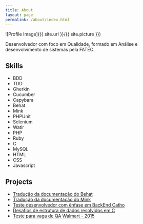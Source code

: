 ```yaml
---
title: About
layout: page
permalink: /about/index.html
---
```

![Profile Image]({{ site.url }}/{{ site.picture }})

<p>Desenvolvedor com foco em Qualidade, formado em Análise e desenvolvimento de sistemas pela FATEC.</p>

<h2>Skills</h2>

<ul class="skill-list">
	<li>BDD</li>
    <li>TDD</li>
    <li>Gherkin</li>
    <li>Cucumber</li>
    <li>Capybara</li>
    <li>Behat</li>
    <li>Mink</li>
    <li>PHPUnit</li>
    <li>Selenium</li>
    <li>Watir</li>
    <li>PHP</li>
    <li>Ruby</li>
    <li>C</li>
    <li>MySQL</li>
    <li>HTML</li>
    <li>CSS</li>
    <li>Javascript</li>
</ul>

<h2>Projects</h2>

<ul>
	<li><a href="https://github.com/dgosantos89/behat-documentation">Tradução da documentação do Behat</a></li>
	<li><a href="https://github.com/dgosantos89/mink-documentation">Tradução da documentação do Mink</a></li>
	<li><a href="https://github.com/dgosantos89/teste_backend_catho">Teste desenvolvedor com ênfase em BackEnd 
	Catho</a></li>
	<li><a href="https://github.com/dgosantos89/URI_Online_Judge">Desafios de estrutura de dados resolvidos em C</a></li>
	<li><a href="https://github.com/dgosantos89/teste_automacao">Teste para vaga de QA Walmart - 2015</a></li>
</ul>
